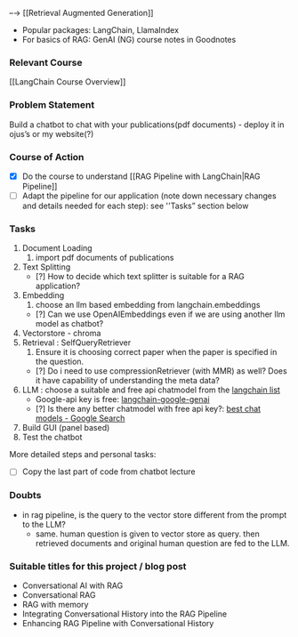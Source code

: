 –→ [[Retrieval Augmented Generation]]
- Popular packages: LangChain, LlamaIndex
- For basics of RAG: GenAI (NG) course notes in Goodnotes
### Relevant Course
[[LangChain Course Overview]]
### Problem Statement
Build a chatbot to chat with your publications(pdf documents) - deploy it in ojus’s or my website(?) 

### Course of Action 
- [x]  Do the course to understand [[RAG Pipeline with LangChain|RAG Pipeline]]
- [ ] Adapt the pipeline for our application (note down necessary changes and details needed for each step): see ''Tasks” section below

### Tasks
1. Document Loading
	1. import pdf documents of publications
2. Text Splitting
	- [?] How to decide which text splitter is suitable for a RAG application?
3. Embedding 
	1. choose an llm based embedding from langchain.embeddings
	- [?] Can we use OpenAIEmbeddings even if we are using another llm model as chatbot?
4. Vectorstore - chroma
5. Retrieval : SelfQueryRetriever 
	1. Ensure it is choosing correct paper when the paper is specified in the question.
	- [?] Do i need to use compressionRetriever (with MMR) as well? Does it have capability of understanding the meta data?
6. LLM : choose a suitable and free api chatmodel from the [langchain list](https://python.langchain.com/v0.2/docs/integrations/chat/)
	- Google-api key is free: [langchain-google-genai](https://python.langchain.com/v0.2/api_reference/google_genai/chat_models/langchain_google_genai.chat_models.ChatGoogleGenerativeAI.html) 
	- [?] Is there any better chatmodel with free api key?:  [best chat models - Google Search](https://www.google.com/search?q=which+are+the+best+chat+models&ie=UTF-8)
7. Build GUI (panel based)
8. Test the chatbot

More detailed steps and personal tasks:
- [ ] Copy the last part of code from chatbot lecture

	
	



### Doubts
- in rag pipeline, is the query to the vector store different from the prompt to the LLM?
	- same. human question is given to vector store as query. then retrieved documents and original human question are fed to the LLM.


### Suitable titles for this project / blog post
- Conversational AI with RAG
- Conversational RAG
- RAG with memory
- Integrating Conversational History into the RAG Pipeline
- Enhancing RAG Pipeline with Conversational History